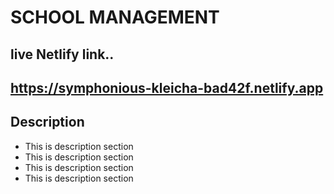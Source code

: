# SCHOOL MANAGEMENT

## live Netlify link..

## https://symphonious-kleicha-bad42f.netlify.app

## Description

- This is description section
- This is description section
- This is description section
- This is description section
